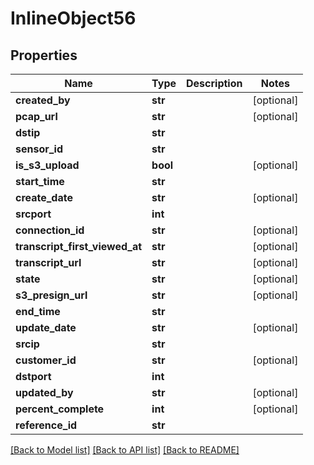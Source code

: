 # InlineObject56

## Properties
Name | Type | Description | Notes
------------ | ------------- | ------------- | -------------
**created_by** | **str** |  | [optional] 
**pcap_url** | **str** |  | [optional] 
**dstip** | **str** |  | 
**sensor_id** | **str** |  | 
**is_s3_upload** | **bool** |  | [optional] 
**start_time** | **str** |  | 
**create_date** | **str** |  | [optional] 
**srcport** | **int** |  | 
**connection_id** | **str** |  | [optional] 
**transcript_first_viewed_at** | **str** |  | [optional] 
**transcript_url** | **str** |  | [optional] 
**state** | **str** |  | [optional] 
**s3_presign_url** | **str** |  | [optional] 
**end_time** | **str** |  | 
**update_date** | **str** |  | [optional] 
**srcip** | **str** |  | 
**customer_id** | **str** |  | [optional] 
**dstport** | **int** |  | 
**updated_by** | **str** |  | [optional] 
**percent_complete** | **int** |  | [optional] 
**reference_id** | **str** |  | 

[[Back to Model list]](../README.md#documentation-for-models) [[Back to API list]](../README.md#documentation-for-api-endpoints) [[Back to README]](../README.md)



